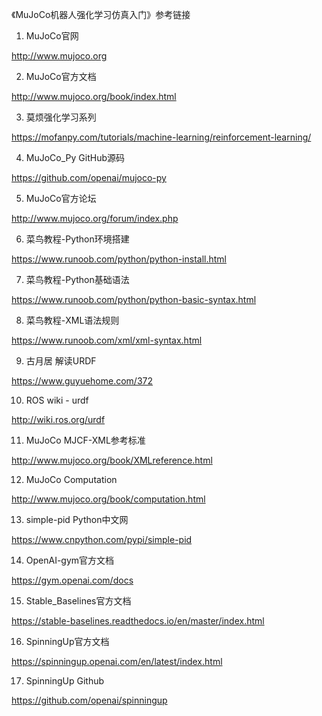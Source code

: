 《MuJoCo机器人强化学习仿真入门》参考链接

 

1. MuJoCo官网

http://www.mujoco.org

 

2. MuJoCo官方文档

http://www.mujoco.org/book/index.html

 

3. 莫烦强化学习系列

https://mofanpy.com/tutorials/machine-learning/reinforcement-learning/

 

4. MuJoCo_Py GitHub源码

https://github.com/openai/mujoco-py

 

5. MuJoCo官方论坛

http://www.mujoco.org/forum/index.php

 

6. 菜鸟教程-Python环境搭建

https://www.runoob.com/python/python-install.html

 

7. 菜鸟教程-Python基础语法

https://www.runoob.com/python/python-basic-syntax.html

 

8. 菜鸟教程-XML语法规则

https://www.runoob.com/xml/xml-syntax.html

 

9. 古月居 解读URDF

https://www.guyuehome.com/372

 

10. ROS wiki - urdf

http://wiki.ros.org/urdf

 

11. MuJoCo MJCF-XML参考标准

http://www.mujoco.org/book/XMLreference.html

 

12. MuJoCo Computation

http://www.mujoco.org/book/computation.html

 

13. simple-pid Python中文网

https://www.cnpython.com/pypi/simple-pid

 

14. OpenAI-gym官方文档

https://gym.openai.com/docs

 

15. Stable_Baselines官方文档

https://stable-baselines.readthedocs.io/en/master/index.html

 

16. SpinningUp官方文档

https://spinningup.openai.com/en/latest/index.html

 

17. SpinningUp Github

https://github.com/openai/spinningup

 